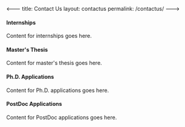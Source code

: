 <---
title: Contact Us
layout: contactus
permalink: /contactus/
--->

#### Internships

Content for internships goes here.

#### Master's Thesis

Content for master's thesis goes here.

#### Ph.D. Applications

Content for Ph.D. applications goes here.

#### PostDoc Applications

Content for PostDoc applications goes here.
